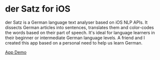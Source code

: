 # der Satz for iOS
der Satz is a German language text analyser based on iOS NLP APIs. It dissects German articles into sentences, translates them and color-codes the words based on their part of speech. It's ideal for language learners in their beginner or intermediate German language levels. A friend and I created this app based on a personal need to help us learn German.

[App Demo](https://youtube.com/shorts/haYVQ_optMk?si=TOO4BERqcrEf9Fim)
